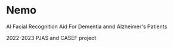# Nemo

AI Facial Recognition Aid For Dementia annd Alzheimer's Patients

2022-2023 PJAS and CASEF project
